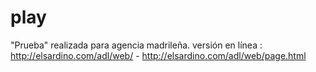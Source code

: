 # play
"Prueba" realizada para agencia madrileña.
versión en línea : http://elsardino.com/adl/web/ - http://elsardino.com/adl/web/page.html
